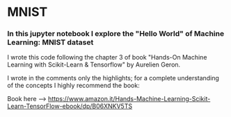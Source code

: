<h1>MNIST</h1>

<h3>In this jupyter notebook I explore the "Hello World" of Machine Learning: MNIST dataset</h3>

I wrote this code following the chapter 3 of book "Hands-On Machine Learning with Scikit-Learn & Tensorflow" by Aurelien Geron.

I wrote in the comments only the highlights; for a complete understanding of the concepts I highly recommend the book:

Book here --> https://www.amazon.it/Hands-Machine-Learning-Scikit-Learn-TensorFlow-ebook/dp/B06XNKV5TS

